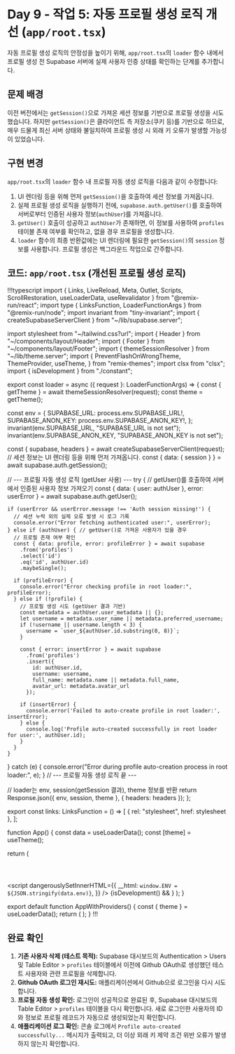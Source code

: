 # Day 9 - 작업 5: 자동 프로필 생성 로직 개선 (`app/root.tsx`)

자동 프로필 생성 로직의 안정성을 높이기 위해, `app/root.tsx`의 `loader` 함수 내에서 프로필 생성 전 Supabase 서버에 실제 사용자 인증 상태를 확인하는 단계를 추가합니다.

## 문제 배경

이전 버전에서는 `getSession()`으로 가져온 세션 정보를 기반으로 프로필 생성을 시도했습니다. 하지만 `getSession()`은 클라이언트 측 저장소(쿠키 등)를 기반으로 하므로, 매우 드물게 최신 서버 상태와 불일치하여 프로필 생성 시 외래 키 오류가 발생할 가능성이 있었습니다.

## 구현 변경

`app/root.tsx`의 `loader` 함수 내 프로필 자동 생성 로직을 다음과 같이 수정합니다:

1.  UI 렌더링 등을 위해 먼저 `getSession()`을 호출하여 세션 정보를 가져옵니다.
2.  실제 프로필 생성 로직을 실행하기 전에, `supabase.auth.getUser()`를 호출하여 서버로부터 인증된 사용자 정보(`authUser`)를 가져옵니다.
3.  `getUser()` 호출이 성공하고 `authUser`가 존재하면, 이 정보를 사용하여 `profiles` 테이블 존재 여부를 확인하고, 없을 경우 프로필을 생성합니다.
4.  `loader` 함수의 최종 반환값에는 UI 렌더링에 필요한 `getSession()`의 `session` 정보를 사용합니다. 프로필 생성은 백그라운드 작업으로 간주합니다.

## 코드: `app/root.tsx` (개선된 프로필 생성 로직)

!!!typescript
import {
  Links,
  LiveReload,
  Meta,
  Outlet,
  Scripts,
  ScrollRestoration,
  useLoaderData,
  useRevalidator
} from "@remix-run/react";
import type { LinksFunction, LoaderFunctionArgs } from "@remix-run/node";
import invariant from "tiny-invariant";
import { createSupabaseServerClient } from "~/lib/supabase.server";

import stylesheet from "~/tailwind.css?url";
import { Header } from "~/components/layout/Header";
import { Footer } from "~/components/layout/Footer";
import { themeSessionResolver } from "~/lib/theme.server";
import {
  PreventFlashOnWrongTheme,
  ThemeProvider,
  useTheme,
} from "remix-themes";
import clsx from "clsx";
import { isDevelopment } from "./constant";

export const loader = async ({ request }: LoaderFunctionArgs) => {
  const { getTheme } = await themeSessionResolver(request);
  const theme = getTheme();

  const env = {
    SUPABASE_URL: process.env.SUPABASE_URL!,
    SUPABASE_ANON_KEY: process.env.SUPABASE_ANON_KEY!,
  };
  invariant(env.SUPABASE_URL, "SUPABASE_URL is not set");
  invariant(env.SUPABASE_ANON_KEY, "SUPABASE_ANON_KEY is not set");

  const { supabase, headers } = await createSupabaseServerClient(request);
  // 세션 정보는 UI 렌더링 등을 위해 먼저 가져옵니다.
  const { data: { session } } = await supabase.auth.getSession();

  // --- 프로필 자동 생성 로직 (getUser 사용) ---
  try {
    // getUser()를 호출하여 서버에서 인증된 사용자 정보 가져오기
    const { data: { user: authUser }, error: userError } = await supabase.auth.getUser();

    if (userError && userError.message !== 'Auth session missing!') {
      // 세션 누락 외의 실제 오류 발생 시 로그 기록
      console.error("Error fetching authenticated user:", userError);
    } else if (authUser) { // getUser()로 가져온 사용자가 있을 경우
      // 프로필 존재 여부 확인
      const { data: profile, error: profileError } = await supabase
        .from('profiles')
        .select('id')
        .eq('id', authUser.id)
        .maybeSingle();

      if (profileError) {
        console.error("Error checking profile in root loader:", profileError);
      } else if (!profile) {
        // 프로필 생성 시도 (getUser 결과 기반)
        const metadata = authUser.user_metadata || {};
        let username = metadata.user_name || metadata.preferred_username;
        if (!username || username.length < 3) {
          username = `user_${authUser.id.substring(0, 8)}`;
        }

        const { error: insertError } = await supabase
          .from('profiles')
          .insert({
            id: authUser.id,
            username: username,
            full_name: metadata.name || metadata.full_name,
            avatar_url: metadata.avatar_url
          });

        if (insertError) {
          console.error('Failed to auto-create profile in root loader:', insertError);
        } else {
          console.log('Profile auto-created successfully in root loader for user:', authUser.id);
        }
      }
    }
  } catch (e) {
    console.error("Error during profile auto-creation process in root loader:", e);
  }
  // --- 프로필 자동 생성 로직 끝 ---

  // loader는 env, session(getSession 결과), theme 정보를 반환
  return Response.json({ env, session, theme }, { headers: headers });
};

export const links: LinksFunction = () => [
  { rel: "stylesheet", href: stylesheet },
];

function App() {
  const data = useLoaderData<typeof loader>();
  const [theme] = useTheme();

  return (
    <html lang="ko" className={clsx(theme)}><head>
      <PreventFlashOnWrongTheme ssrTheme={Boolean(data.theme)} />
      <meta charSet="utf-8" />
      <meta name="viewport" content="width=device-width, initial-scale=1" />
      <Meta />
      <Links />
    </head><body className="min-h-screen bg-background font-sans antialiased">
        <div className="relative flex min-h-screen flex-col">
          <Header />
          <main className="flex-1">
            <Outlet />
          </main>
          <Footer />
        </div>
        <ScrollRestoration />
        <script
          dangerouslySetInnerHTML={{
            __html: `window.ENV = ${JSON.stringify(data.env)}`,
          }}
        />
        <Scripts />
        {isDevelopment() && <LiveReload />}
      </body></html>
  );
}

export default function AppWithProviders() {
  const { theme } = useLoaderData<typeof loader>();
  return (
    <ThemeProvider specifiedTheme={theme} themeAction="/action/set-theme">
      <App />
    </ThemeProvider>
  );
}
!!!

## 완료 확인

1.  **기존 사용자 삭제 (테스트 목적):** Supabase 대시보드의 Authentication > Users 및 Table Editor > `profiles` 테이블에서 이전에 Github OAuth로 생성했던 테스트 사용자와 관련 프로필을 삭제합니다.
2.  **Github OAuth 로그인 재시도:** 애플리케이션에서 Github으로 로그인을 다시 시도합니다.
3.  **프로필 자동 생성 확인:** 로그인이 성공적으로 완료된 후, Supabase 대시보드의 Table Editor > `profiles` 테이블을 다시 확인합니다. 새로 로그인한 사용자의 ID와 정보로 프로필 레코드가 자동으로 생성되었는지 확인합니다.
4.  **애플리케이션 로그 확인:** 콘솔 로그에서 `Profile auto-created successfully...` 메시지가 출력되고, 더 이상 외래 키 제약 조건 위반 오류가 발생하지 않는지 확인합니다.